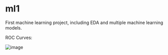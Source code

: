 # ml1
First machine learning project, including EDA and multiple machine learning models.


ROC Curves:


![image](https://user-images.githubusercontent.com/36153336/144754669-671bd2ff-b1c8-4e6d-b330-4be5fccc055b.png)

